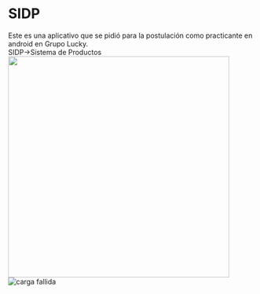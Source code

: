# SIDP
Este es una aplicativo que se pidió para la postulación como practicante en android en Grupo Lucky.  
SIDP->Sistema de Productos  
<img src="https://github.com/puitiza/SIDP/blob/master/preview/images/1png.png?raw=true" height="450" width="450" />
![carga fallida](https://github.com/puitiza/SIDP/blob/master/preview/gifs/1.gif?raw=true)
